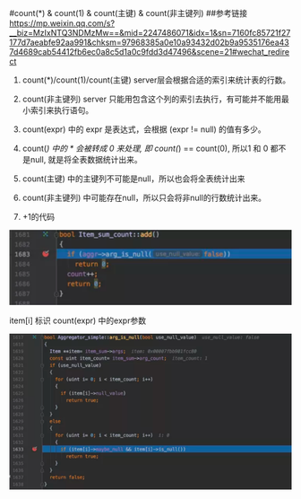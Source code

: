 #count(*) & count(1) & count(主键) & count(非主键列)
##参考链接
https://mp.weixin.qq.com/s?__biz=MzIxNTQ3NDMzMw==&mid=2247486071&idx=1&sn=7160fc85721f27177d7aeabfe92aa991&chksm=97968385a0e10a93432d02b9a9535176ea437d4689cab54412fb6ec0a8c5d1a0c9fdd3d47496&scene=21#wechat_redirect

1. count(*)/count(1)/count(主键) server层会根据合适的索引来统计表的行数。
2. count(非主键列) server 只能用包含这个列的索引去执行，有可能并不能用最小索引来执行语句。
3. count(expr) 中的 expr 是表达式，会根据 (expr != null) 的值有多少。
4. count(*) 中的 * 会被转成 0 来处理, 即 count(*) == count(0), 所以1 和 0 都不是null, 就是将全表数据统计出来。
5. count(主键) 中的主键列不可能是null，所以也会将全表统计出来
6. count(非主键列) 中可能存在null，所以只会将非null的行数统计出来。

7. +1的代码

![avatar](../img/img_1.png)

item[i] 标识 count(expr) 中的expr参数

![avatar](../img/img_2.png)

